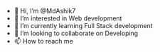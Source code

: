 - 👋 Hi, I’m @MdAshik7
- 👀 I’m interested in Web development
- 🌱 I’m currently learning Full Stack development
- 💞️ I’m looking to collaborate on Developing
- 📫 How to reach me 

<!---
MdAshik7/MdAshik7 is a ✨ special ✨ repository because its `README.md` (this file) appears on your GitHub profile.
You can click the Preview link to take a look at your changes.
--->
